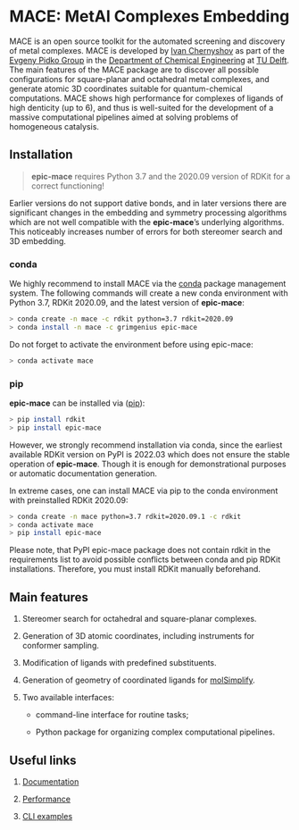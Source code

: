 # MACE: MetAl Complexes Embedding

MACE is an open source toolkit for the automated screening and discovery of metal complexes. MACE is developed by [Ivan Chernyshov](https://github.com/IvanChernyshov) as part of the [Evgeny Pidko Group](https://www.tudelft.nl/en/faculty-of-applied-sciences/about-faculty/departments/chemical-engineering/principal-scientists/evgeny-pidko/evgeny-pidko-group) in the [Department of Chemical Engineering](https://www.tudelft.nl/en/faculty-of-applied-sciences/about-faculty/departments/chemical-engineering/) at [TU Delft](https://www.tudelft.nl/en/). The main features of the MACE package are to discover all possible configurations for square-planar and octahedral metal complexes, and generate atomic 3D coordinates suitable for quantum-chemical computations. MACE shows high performance for complexes of ligands of high denticity (up to 6), and thus is well-suited for the development of a massive computational pipelines aimed at solving problems of homogeneous catalysis.


## Installation

> **epic-mace** requires Python 3.7 and the 2020.09 version of RDKit for a correct functioning!

Earlier versions do not support dative bonds, and in later versions there are significant changes in the embedding and symmetry processing algorithms which are not well compatible with the **epic-mace**’s underlying algorithms. This noticeably increases number of errors for both stereomer search and 3D embedding.

### conda

We highly recommend to install MACE via the [conda](https://anaconda.org/grimgenius/epic-mace) package management system. The following commands will create a new conda environment with Python 3.7, RDKit 2020.09, and the latest version of **epic-mace**:

```bash
> conda create -n mace -c rdkit python=3.7 rdkit=2020.09
> conda install -n mace -c grimgenius epic-mace
```

Do not forget to activate the environment before using epic-mace:

```bash
> conda activate mace
```

### pip

**epic-mace** can be installed via ([pip](https://pypi.org/project/epic-mace/)):

```bash
> pip install rdkit
> pip install epic-mace
```

However, we strongly recommend installation via conda, since the earliest available RDKit version on PyPI is 2022.03 which does not ensure the stable operation of **epic-mace**. Though it is enough for demonstrational purposes or automatic documentation generation.

In extreme cases, one can install MACE via pip to the conda environment with preinstalled RDKit 2020.09:

```bash
> conda create -n mace python=3.7 rdkit=2020.09.1 -c rdkit
> conda activate mace
> pip install epic-mace
```

Please note, that PyPI epic-mace package does not contain rdkit in the requirements list to avoid possible conflicts between conda and pip RDKit installations. Therefore, you must install RDKit manually beforehand.


## Main features

1. Stereomer search for octahedral and square-planar complexes.

2. Generation of 3D atomic coordinates, including instruments for conformer sampling.

3. Modification of ligands with predefined substituents.

4. Generation of geometry of coordinated ligands for [molSimplify](https://molsimplify.mit.edu/).

5. Two available interfaces:
    
    - command-line interface for routine tasks;
    
    - Python package for organizing complex computational pipelines.


## Useful links

1. [Documentation](https://epic-mace.readthedocs.io/en/latest/)

2. [Performance](https://github.com/EPiCs-group/epic-mace/blob/master/performance/README.ipynb)

3. [CLI examples](https://github.com/EPiCs-group/epic-mace/tree/master/examples)

